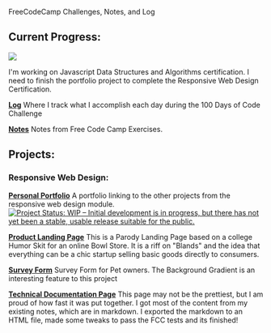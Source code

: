 FreeCodeCamp Challenges, Notes, and Log

## Current Progress:
<img src="https://img.shields.io/github/last-commit/EthanMerrill/100-Days-of-Code"/>

I'm working on Javascript Data Structures and Algorithms certification. 
I need to finish the portfolio project to complete the Responsive Web Design Certification.


<a href="journal.md">**Log**</a>
Where I track what I accomplish each day during the 100 Days of Code Challenge

<a href="/notes.md">**Notes**</a>
Notes from Free Code Camp Exercises.


## Projects:

### Responsive Web Design:
<a href="https://ethanmerrill.github.io/100-Days-of-Code/Responsive_Web_Design_Projects/Build_A_Personal_Portfolio_Webpage/PersonalPortfolioPage.html">**Personal Portfolio**</a> A portfolio linking to the other projects from the responsive web design module. <a href="https://www.repostatus.org/#wip"><img src="https://www.repostatus.org/badges/latest/wip.svg" alt="Project Status: WIP – Initial development is in progress, but there has not yet been a stable, usable release suitable for the public." /></a>

<a href="https://ethanmerrill.github.io/100-Days-of-Code/Responsive_Web_Design_Projects/Build_a_Product_Landing_Page/Landing_Page.html">**Product Landing Page**</a>
This is a Parody Landing Page based on a college Humor Skit for an online Bowl Store. It is a riff on "Blands" and the idea that everything can be a chic startup selling basic goods directly to consumers. 

<a href="https://ethanmerrill.github.io/100-Days-of-Code/Responsive_Web_Design_Projects/Build_A_Survey_Form/SurveyForm.html">**Survey Form**</a> Survey Form for Pet owners. The Background Gradient is an interesting feature to this project

<a href="https://ethanmerrill.github.io/100-Days-of-Code/Responsive_Web_Design_Projects/Build_a_Technical_Documentation_page/index.html">**Technical Documentation Page**</a> This page may not be the prettiest, but I am proud of how fast it was put together. I got most of the content from my existing notes, which are in markdown. I exported the markdown to an HTML file, made some tweaks to pass the FCC tests and its finished!